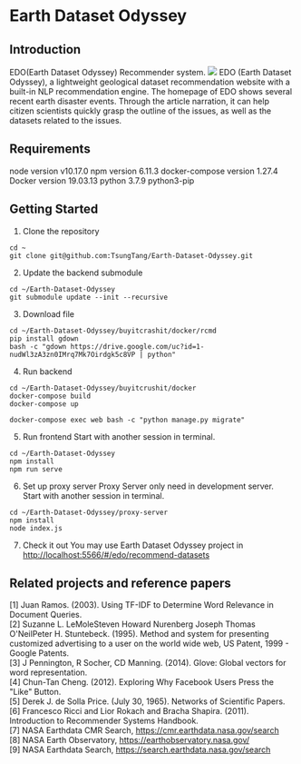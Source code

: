 # Earth Dataset Odyssey
## Introduction
EDO(Earth Dataset Odyssey) Recommender system. 
![](https://i.imgur.com/zPWMUlP.jpg)
EDO (Earth Dataset Odyssey), a lightweight geological dataset recommendation website with a built-in NLP recommendation engine. The homepage of EDO shows several recent earth disaster events. Through the article narration, it can help citizen scientists quickly grasp the outline of the issues, as well as the datasets related to the issues.

## Requirements
node version v10.17.0
npm version 6.11.3
docker-compose version 1.27.4
Docker version 19.03.13
python 3.7.9 
python3-pip

## Getting Started
1. Clone the repository
```shell
cd ~
git clone git@github.com:TsungTang/Earth-Dataset-Odyssey.git
```

2. Update the backend submodule
```shell
cd ~/Earth-Dataset-Odyssey
git submodule update --init --recursive
```

3. Download file
```shell
cd ~/Earth-Dataset-Odyssey/buyitcrashit/docker/rcmd
pip install gdown
bash -c "gdown https://drive.google.com/uc?id=1-nudWl3zA3zn0IMrq7Mk7Oirdgk5c8VP | python" 
```

4. Run backend
```shell
cd ~/Earth-Dataset-Odyssey/buyitcrushit/docker
docker-compose build
docker-compose up
```
`docker-compose exec web bash -c "python manage.py migrate"`

5. Run frontend
Start with another session in terminal.
```shell
cd ~/Earth-Dataset-Odyssey
npm install
npm run serve
```

6. Set up proxy server
Proxy Server only need in development server.    
Start with another session in terminal.
```
cd ~/Earth-Dataset-Odyssey/proxy-server
npm install
node index.js
```

7. Check it out
You may use Earth Dataset Odyssey project in
[http://localhost:5566/#/edo/recommend-datasets](http://localhost:5566/#/edo/recommend-datasets)

## Related projects and reference papers
[1] Juan Ramos. (2003). Using TF-IDF to Determine Word Relevance in Document Queries.     
[2] Suzanne L. LeMoleSteven Howard Nurenberg Joseph Thomas O'NeilPeter H. Stuntebeck. (1995). Method and system for presenting customized advertising to a user on the world wide web, US Patent, 1999 - Google Patents.    
[3] J Pennington, R Socher, CD Manning. (2014). Glove: Global vectors for word representation.    
[4] Chun-Tan Cheng. (2012). Exploring Why Facebook Users Press the "Like" Button.    
[5] Derek J. de Solla Price. (July 30, 1965). Networks of Scientific Papers.    
[6] Francesco Ricci and Lior Rokach and Bracha Shapira. (2011). Introduction to Recommender Systems Handbook.    
[7] NASA Earthdata CMR Search, https://cmr.earthdata.nasa.gov/search    
[8] NASA Earth Observatory, https://earthobservatory.nasa.gov/    
[9] NASA Earthdata Search, https://search.earthdata.nasa.gov/search    